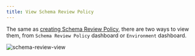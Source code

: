 ```yaml
---
title: View Schema Review Policy
---
```


The same as [creating Schema Review Policy](/docs/accelerator/schema-review/create-schema-review-policy), there are two ways to view them, from `Schema Review Policy` dashboard or `Environment` dashboard.

![schema-review-view](/static/docs/schema-review-view.gif)
